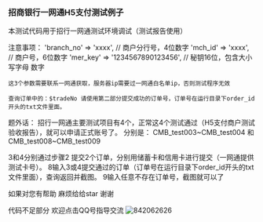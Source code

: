 ### 招商银行一网通H5支付测试例子

本测试代码用于招行一网通测试环境调试（测试报告使用）

注意事项：
    'branch_no' => 'xxxx',  // 商户分行号，4位数字
    'mch_id'    => 'xxxx', // 商户号，6位数字
    'mer_key'   => '1234567890123456', // 秘钥16位，包含大小写字母 数字
    
    这3个参数需要联系一网通获取，服务器ip需要过一网通白名单ip，否则测试程序无效
    
    查询订单中的：$tradeNo 请使用第二部分提交成功的订单号，订单号在运行目录下order_id开头的txt文件里面。
	
题外话：
招行一网通主要测试项目有4个，正常这4个测试通过（H5支付商户测试验收报告），就可以申请正式账号了。
分别是：
CMB_test003~CMB_test004 和 CMB_test008~CMB_test009

3和4分别通过步骤2 提交2个订单，分别用储蓄卡和信用卡进行提交（一网通提供测试卡号）。
8输入3或4提交通过的订单（订单号在运行目录下order_id开头的txt文件里面），查询返回并截图。
9输入任意不存在订单号，截图就可以了

如果对您有帮助 麻烦给给star 谢谢

代码不足部分 欢迎点击QQ号指导交流 ![842062626](http://www.xmspace.net/qq.gif "QQ联系")  
    
    